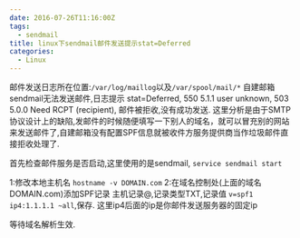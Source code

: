 ```yaml
---
date: 2016-07-26T11:16:00Z
tags:
  - sendmail
title: linux下sendmail邮件发送提示stat=Deferred
categories:
  - Linux
---
```



邮件发送日志所在位置:`/var/log/maillog`以及`/var/spool/mail/*`
自建邮箱sendmail无法发送邮件,日志提示
stat=Deferred,
550 5.1.1 user unknown,
503 5.0.0 Need RCPT (recipient),
邮件被拒收,没有成功发送.
这里分析是由于SMTP协议设计上的缺陷,发邮件的时候随便填写一下别人的域名，就可以冒充别的网站来发送邮件了,自建邮箱没有配置SPF信息就被收件方服务提供商当作垃圾邮件直接拒收处理了.

首先检查邮件服务是否启动,这里使用的是sendmail, `service sendmail start`

1:修改本地主机名 `hostname -v DOMAIN.com`
2:在域名控制处(上面的域名DOMAIN.com)添加SPF记录 主机记录@,记录类型TXT,记录值 `v=spf1 ip4:1.1.1.1 ~all`,保存. 这里ip4后面的ip是你邮件发送服务器的固定ip

等待域名解析生效.